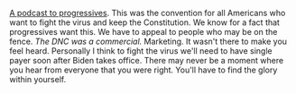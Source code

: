 <a href="http://scripting.com/2020/08/21/aPodcastToProgressives.m4a">A podcast to progressives</a>. This was the convention for all Americans who want to fight the virus and keep the Constitution. We know for a fact that progressives want this. We have to appeal to people who may be on the fence. <i>The DNC was a commercial. </i>Marketing. It wasn't there to make you feel heard. Personally I think to fight the virus we'll need to have single payer soon after Biden takes office. There may never be a moment where you hear from everyone that you were right. You'll have to find the glory within yourself. 

